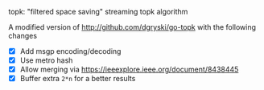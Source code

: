 topk: "filtered space saving" streaming topk algorithm

A modified version of http://github.com/dgryski/go-topk with the following changes

* [x] Add msgp encoding/decoding
* [x] Use metro hash
* [x] Allow merging via https://ieeexplore.ieee.org/document/8438445
* [x] Buffer extra `2*n` for a better results

